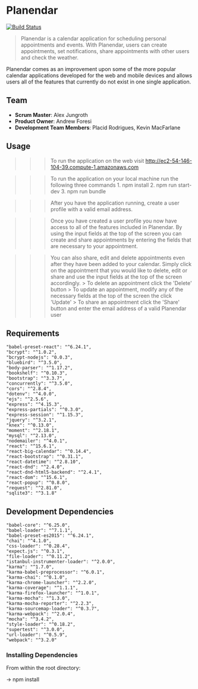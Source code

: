 # Planendar


[![Build Status](https://travis-ci.org/hrr24-TooManyTabs/planendar.svg?branch=master)](https://travis-ci.org/hrr24-TooManyTabs/planendar)

> Planendar is a calendar application for scheduling personal appointments and events. With Planendar, users can create appointments, set notifications, share appointments with other users and check the weather.

Planendar comes as an improvement upon some of the more popular calendar applications developed for the web and mobile devices and allows users all of the features that currently do not exist in one single application.

## Team

  - __Scrum Master__: Alex Jungroth
  - __Product Owner__: Andrew Foresi
  - __Development Team Members__: Placid Rodrigues, Kevin MacFarlane


## Usage

  >>> To run the application on the web visit http://ec2-54-146-104-39.compute-1.amazonaws.com

  >>> To run the application on your local machine run the following three commands
    1. npm install
    2. npm run start-dev
    3. npm run bundle


  >>> After you have the application running, create a user profile with a valid email address.

  >>> Once you have created a user profile you now have access to all of the features included in Planendar. By using the input fields at the top of the screen you can create and share appointments by entering the fields that are necessary to your appointment.

  >>> You can also share, edit and delete appointments even after they have been added to your calendar. Simply click on the appointment that you would like to delete, edit or share and use the input fields at the top of the screen accordingly.
    > To delete an appointment click the 'Delete' button
    > To update an appointment, modify any of the necessary fields at the top of the screen the click 'Update'
    > To share an appointment click the 'Share' button and enter the email address of a valid Planendar user

## Requirements

    "babel-preset-react": "^6.24.1",
    "bcrypt": "^1.0.2",
    "bcrypt-nodejs": "0.0.3",
    "bluebird": "^3.5.0",
    "body-parser": "^1.17.2",
    "bookshelf": "^0.10.3",
    "bootstrap": "^3.3.7",
    "concurrently": "^3.5.0",
    "cors": "^2.8.4",
    "dotenv": "^4.0.0",
    "ejs": "^2.5.6",
    "express": "^4.15.3",
    "express-partials": "^0.3.0",
    "express-session": "^1.15.3",
    "jquery": "^3.2.1",
    "knex": "^0.13.0",
    "moment": "^2.18.1",
    "mysql": "^2.13.0",
    "nodemailer": "^4.0.1",
    "react": "^15.6.1",
    "react-big-calendar": "^0.14.4",
    "react-bootstrap": "^0.31.1",
    "react-datetime": "^2.8.10",
    "react-dnd": "^2.4.0",
    "react-dnd-html5-backend": "^2.4.1",
    "react-dom": "^15.6.1",
    "react-popup": "^0.8.0",
    "request": "^2.81.0",
    "sqlite3": "^3.1.8"

## Development Dependencies
    "babel-core": "^6.25.0",
    "babel-loader": "^7.1.1",
    "babel-preset-es2015": "^6.24.1",
    "chai": "^4.1.0",
    "css-loader": "^0.28.4",
    "expect.js": "^0.3.1",
    "file-loader": "^0.11.2",
    "istanbul-instrumenter-loader": "^2.0.0",
    "karma": "^1.7.0",
    "karma-babel-preprocessor": "^6.0.1",
    "karma-chai": "^0.1.0",
    "karma-chrome-launcher": "^2.2.0",
    "karma-coverage": "^1.1.1",
    "karma-firefox-launcher": "^1.0.1",
    "karma-mocha": "^1.3.0",
    "karma-mocha-reporter": "^2.2.3",
    "karma-sourcemap-loader": "^0.3.7",
    "karma-webpack": "^2.0.4",
    "mocha": "^3.4.2",
    "style-loader": "^0.18.2",
    "supertest": "^3.0.0",
    "url-loader": "^0.5.9",
    "webpack": "^3.2.0"


### Installing Dependencies

From within the root directory:

  -> npm install

